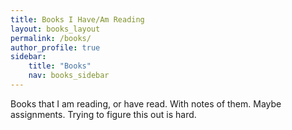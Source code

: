 ```yaml
---
title: Books I Have/Am Reading
layout: books_layout
permalink: /books/
author_profile: true
sidebar:
    title: "Books"
    nav: books_sidebar
---
```


Books that I am reading, or have read. With notes of them. Maybe assignments. Trying to figure this out is hard.